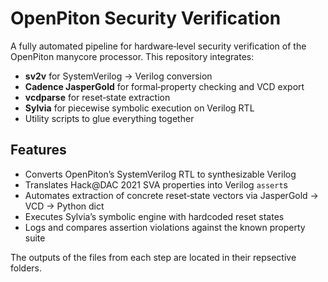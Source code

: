 # OpenPiton Security Verification

A fully automated pipeline for hardware‐level security verification of the OpenPiton manycore processor. This repository integrates:

- **sv2v** for SystemVerilog → Verilog conversion  
- **Cadence JasperGold** for formal‐property checking and VCD export  
- **vcdparse** for reset‐state extraction  
- **Sylvia** for piecewise symbolic execution on Verilog RTL  
- Utility scripts to glue everything together

## Features

- Converts OpenPiton’s SystemVerilog RTL to synthesizable Verilog  
- Translates Hack@DAC 2021 SVA properties into Verilog `assert`s  
- Automates extraction of concrete reset‐state vectors via JasperGold → VCD → Python dict  
- Executes Sylvia’s symbolic engine with hardcoded reset states  
- Logs and compares assertion violations against the known property suite

The outputs of the files from each step are located in their repsective folders.
